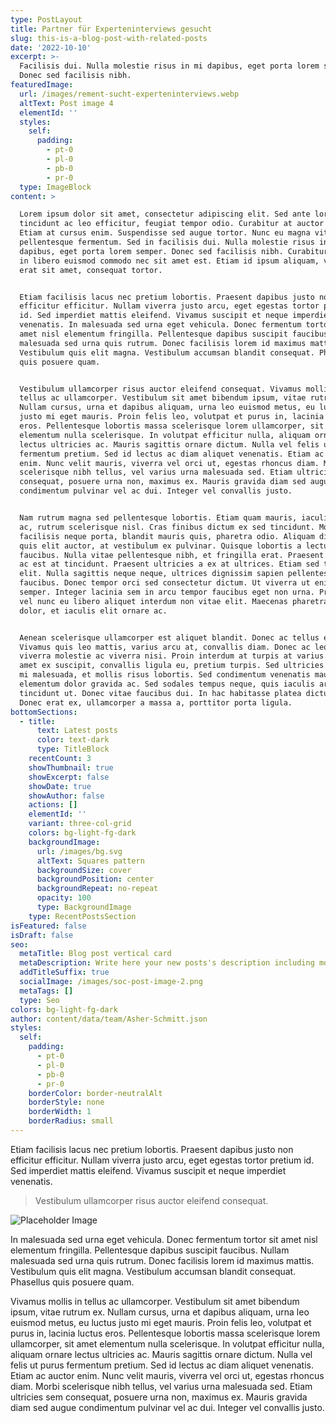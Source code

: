 ```yaml
---
type: PostLayout
title: Partner für Experteninterviews gesucht
slug: this-is-a-blog-post-with-related-posts
date: '2022-10-10'
excerpt: >-
  Facilisis dui. Nulla molestie risus in mi dapibus, eget porta lorem semper.
  Donec sed facilisis nibh.
featuredImage:
  url: /images/rement-sucht-experteninterviews.webp
  altText: Post image 4
  elementId: ''
  styles:
    self:
      padding:
        - pt-0
        - pl-0
        - pb-0
        - pr-0
  type: ImageBlock
content: >

  Lorem ipsum dolor sit amet, consectetur adipiscing elit. Sed ante lorem,
  tincidunt ac leo efficitur, feugiat tempor odio. Curabitur at auctor sapien.
  Etiam at cursus enim. Suspendisse sed augue tortor. Nunc eu magna vitae lorem
  pellentesque fermentum. Sed in facilisis dui. Nulla molestie risus in mi
  dapibus, eget porta lorem semper. Donec sed facilisis nibh. Curabitur eget dui
  in libero euismod commodo nec sit amet est. Etiam id ipsum aliquam, vehicula
  erat sit amet, consequat tortor.


  Etiam facilisis lacus nec pretium lobortis. Praesent dapibus justo non
  efficitur efficitur. Nullam viverra justo arcu, eget egestas tortor pretium
  id. Sed imperdiet mattis eleifend. Vivamus suscipit et neque imperdiet
  venenatis. In malesuada sed urna eget vehicula. Donec fermentum tortor sit
  amet nisl elementum fringilla. Pellentesque dapibus suscipit faucibus. Nullam
  malesuada sed urna quis rutrum. Donec facilisis lorem id maximus mattis.
  Vestibulum quis elit magna. Vestibulum accumsan blandit consequat. Phasellus
  quis posuere quam.


  Vestibulum ullamcorper risus auctor eleifend consequat. Vivamus mollis in
  tellus ac ullamcorper. Vestibulum sit amet bibendum ipsum, vitae rutrum ex.
  Nullam cursus, urna et dapibus aliquam, urna leo euismod metus, eu luctus
  justo mi eget mauris. Proin felis leo, volutpat et purus in, lacinia luctus
  eros. Pellentesque lobortis massa scelerisque lorem ullamcorper, sit amet
  elementum nulla scelerisque. In volutpat efficitur nulla, aliquam ornare
  lectus ultricies ac. Mauris sagittis ornare dictum. Nulla vel felis ut purus
  fermentum pretium. Sed id lectus ac diam aliquet venenatis. Etiam ac auctor
  enim. Nunc velit mauris, viverra vel orci ut, egestas rhoncus diam. Morbi
  scelerisque nibh tellus, vel varius urna malesuada sed. Etiam ultricies sem
  consequat, posuere urna non, maximus ex. Mauris gravida diam sed augue
  condimentum pulvinar vel ac dui. Integer vel convallis justo.


  Nam rutrum magna sed pellentesque lobortis. Etiam quam mauris, iaculis eget ex
  ac, rutrum scelerisque nisl. Cras finibus dictum ex sed tincidunt. Morbi
  facilisis neque porta, blandit mauris quis, pharetra odio. Aliquam dictum quam
  quis elit auctor, at vestibulum ex pulvinar. Quisque lobortis a lectus quis
  faucibus. Nulla vitae pellentesque nibh, et fringilla erat. Praesent placerat
  ac est at tincidunt. Praesent ultricies a ex at ultrices. Etiam sed tincidunt
  elit. Nulla sagittis neque neque, ultrices dignissim sapien pellentesque
  faucibus. Donec tempor orci sed consectetur dictum. Ut viverra ut enim ac
  semper. Integer lacinia sem in arcu tempor faucibus eget non urna. Praesent
  vel nunc eu libero aliquet interdum non vitae elit. Maecenas pharetra ipsum
  dolor, et iaculis elit ornare ac.


  Aenean scelerisque ullamcorper est aliquet blandit. Donec ac tellus enim.
  Vivamus quis leo mattis, varius arcu at, convallis diam. Donec ac leo at nunc
  viverra molestie ac viverra nisi. Proin interdum at turpis at varius. Nunc sit
  amet ex suscipit, convallis ligula eu, pretium turpis. Sed ultricies neque vel
  mi malesuada, et mollis risus lobortis. Sed condimentum venenatis mauris, id
  elementum dolor gravida ac. Sed sodales tempus neque, quis iaculis arcu
  tincidunt ut. Donec vitae faucibus dui. In hac habitasse platea dictumst.
  Donec erat ex, ullamcorper a massa a, porttitor porta ligula.
bottomSections:
  - title:
      text: Latest posts
      color: text-dark
      type: TitleBlock
    recentCount: 3
    showThumbnail: true
    showExcerpt: false
    showDate: true
    showAuthor: false
    actions: []
    elementId: ''
    variant: three-col-grid
    colors: bg-light-fg-dark
    backgroundImage:
      url: /images/bg.svg
      altText: Squares pattern
      backgroundSize: cover
      backgroundPosition: center
      backgroundRepeat: no-repeat
      opacity: 100
      type: BackgroundImage
    type: RecentPostsSection
isFeatured: false
isDraft: false
seo:
  metaTitle: Blog post vertical card
  metaDescription: Write here your new posts's description including most relevant keywords.
  addTitleSuffix: true
  socialImage: /images/soc-post-image-2.png
  metaTags: []
  type: Seo
colors: bg-light-fg-dark
author: content/data/team/Asher-Schmitt.json
styles:
  self:
    padding:
      - pt-0
      - pl-0
      - pb-0
      - pr-0
    borderColor: border-neutralAlt
    borderStyle: none
    borderWidth: 1
    borderRadius: small
---
```

Etiam facilisis lacus nec pretium lobortis. Praesent dapibus justo non efficitur efficitur. Nullam viverra justo arcu, eget egestas tortor pretium id. Sed imperdiet mattis eleifend. Vivamus suscipit et neque imperdiet venenatis.

> Vestibulum ullamcorper risus auctor eleifend consequat.

![Placeholder Image](https://assets.stackbit.com/components/images/default/post-4.jpeg)

In malesuada sed urna eget vehicula. Donec fermentum tortor sit amet nisl elementum fringilla. Pellentesque dapibus suscipit faucibus. Nullam malesuada sed urna quis rutrum. Donec facilisis lorem id maximus mattis. Vestibulum quis elit magna. Vestibulum accumsan blandit consequat. Phasellus quis posuere quam.

Vivamus mollis in tellus ac ullamcorper. Vestibulum sit amet bibendum ipsum, vitae rutrum ex. Nullam cursus, urna et dapibus aliquam, urna leo euismod metus, eu luctus justo mi eget mauris. Proin felis leo, volutpat et purus in, lacinia luctus eros. Pellentesque lobortis massa scelerisque lorem ullamcorper, sit amet elementum nulla scelerisque. In volutpat efficitur nulla, aliquam ornare lectus ultricies ac. Mauris sagittis ornare dictum. Nulla vel felis ut purus fermentum pretium. Sed id lectus ac diam aliquet venenatis. Etiam ac auctor enim. Nunc velit mauris, viverra vel orci ut, egestas rhoncus diam. Morbi scelerisque nibh tellus, vel varius urna malesuada sed. Etiam ultricies sem consequat, posuere urna non, maximus ex. Mauris gravida diam sed augue condimentum pulvinar vel ac dui. Integer vel convallis justo.